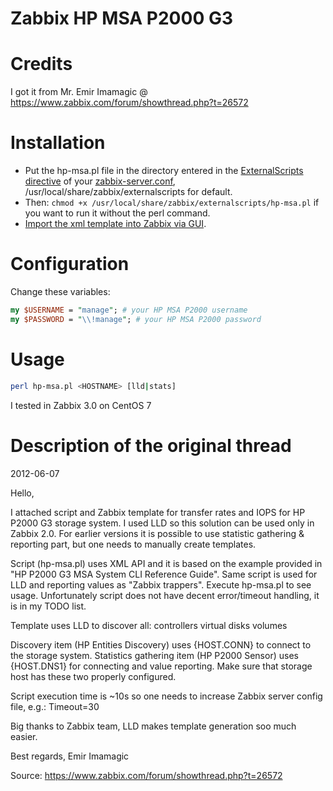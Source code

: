 Zabbix HP MSA P2000 G3
=========================

# Credits

I got it from Mr. Emir Imamagic @ https://www.zabbix.com/forum/showthread.php?t=26572

# Installation

* Put the hp-msa.pl file in the directory entered in the [ExternalScripts directive](https://www.zabbix.com/documentation/3.0/manual/config/items/itemtypes/external) of your [zabbix-server.conf](https://www.zabbix.com/documentation/3.0/manual/appendix/config/zabbix_server), /usr/local/share/zabbix/externalscripts for default.
* Then: `chmod +x /usr/local/share/zabbix/externalscripts/hp-msa.pl` if you want to run it without the perl command.
* [Import the xml template into Zabbix via GUI](https://www.zabbix.com/documentation/3.0/manual/web_interface/frontend_sections/configuration/templates).

# Configuration

Change these variables:

```perl
my $USERNAME = "manage"; # your HP MSA P2000 username
my $PASSWORD = "\\!manage"; # your HP MSA P2000 password
```

# Usage

```sh
perl hp-msa.pl <HOSTNAME> [lld|stats]
```

I tested in Zabbix 3.0 on CentOS 7

# Description of the original thread

2012-06-07

Hello,

I attached script and Zabbix template for transfer rates and IOPS for HP P2000 G3 storage system. I used LLD so this solution can be used only in Zabbix 2.0.
For earlier versions it is possible to use statistic gathering & reporting part, but one needs to manually create templates.

Script (hp-msa.pl) uses XML API and it is based on the example provided in "HP P2000 G3 MSA System CLI Reference Guide". Same script is used for LLD and reporting values as "Zabbix trappers". Execute hp-msa.pl to see usage. Unfortunately script does not have decent error/timeout handling, it is in my TODO list.

Template uses LLD to discover all:
controllers
virtual disks
volumes

Discovery item (HP Entities Discovery) uses {HOST.CONN} to connect to the storage system. Statistics gathering item (HP P2000 Sensor) uses {HOST.DNS1} for connecting and value reporting. Make sure that storage host has these two properly configured.

Script execution time is ~10s so one needs to increase Zabbix server config file, e.g.:
Timeout=30

Big thanks to Zabbix team, LLD makes template generation soo much easier.

Best regards,
Emir Imamagic

Source: https://www.zabbix.com/forum/showthread.php?t=26572
